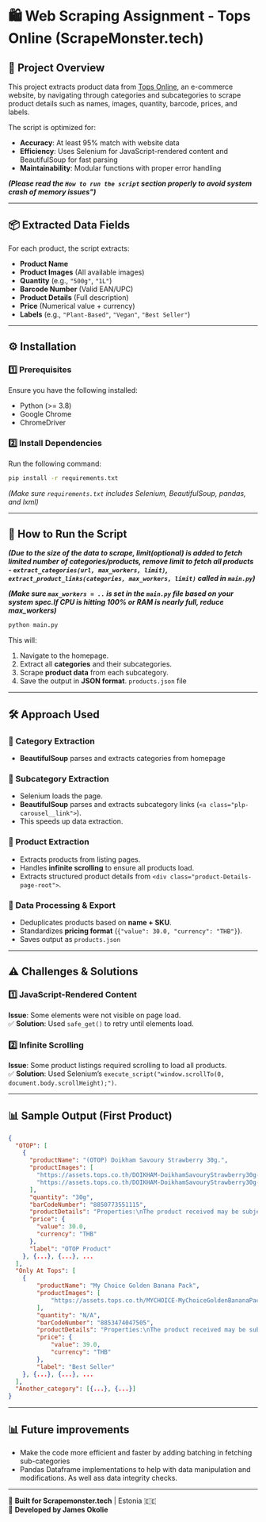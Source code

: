 # 🛍️ Web Scraping Assignment - Tops Online (ScrapeMonster.tech)

## **📌 Project Overview**

This project extracts product data from [Tops Online](https://www.tops.co.th/en), an e-commerce website, by navigating through categories and subcategories to scrape product details such as names, images, quantity, barcode, prices, and labels.

The script is optimized for:

- **Accuracy**: At least 95% match with website data
- **Efficiency**: Uses Selenium for JavaScript-rendered content and BeautifulSoup for fast parsing
- **Maintainability**: Modular functions with proper error handling

**_(Please read the `How to run the script` section properly to avoid system crash of memory issues")_**

---

## **📦 Extracted Data Fields**

For each product, the script extracts:

- **Product Name**
- **Product Images** (All available images)
- **Quantity** (e.g., `"500g"`, `"1L"`)
- **Barcode Number** (Valid EAN/UPC)
- **Product Details** (Full description)
- **Price** (Numerical value + currency)
- **Labels** (e.g., `"Plant-Based"`, `"Vegan"`, `"Best Seller"`)

---

## **⚙️ Installation**

### **1️⃣ Prerequisites**

Ensure you have the following installed:

- Python (>= 3.8)
- Google Chrome
- ChromeDriver

### **2️⃣ Install Dependencies**

Run the following command:

```bash
pip install -r requirements.txt
```

_(Make sure `requirements.txt` includes Selenium, BeautifulSoup, pandas, and lxml)_

---

## **🚀 How to Run the Script**

**_(Due to the size of the data to scrape, limit(optional) is added to fetch limited number of categories/products, remove limit to fetch all products - `extract_categories(url, max_workers, limit)`, `extract_product_links(categories, max_workers, limit)` called in `main.py`)_**

**_(Make sure `max_workers = ..` is set in the `main.py` file based on your system spec.If CPU is hitting 100% or RAM is nearly full, reduce max_workers)_**

```bash
python main.py
```

This will:

1. Navigate to the homepage.
2. Extract all **categories** and their subcategories.
3. Scrape **product data** from each subcategory.
4. Save the output in **JSON format**. `products.json` file

---

## **🛠️ Approach Used**

### **🔹 Category Extraction**

- **BeautifulSoup** parses and extracts categories from homepage

### **🔹 Subcategory Extraction**

- Selenium loads the page.
- **BeautifulSoup** parses and extracts subcategory links (`<a class="plp-carousel__link">`).
- This speeds up data extraction.

### **🔹 Product Extraction**

- Extracts products from listing pages.
- Handles **infinite scrolling** to ensure all products load.
- Extracts structured product details from `<div class="product-Details-page-root">`.

### **🔹 Data Processing & Export**

- Deduplicates products based on **name + SKU**.
- Standardizes **pricing format** (`{"value": 30.0, "currency": "THB"}`).
- Saves output as `products.json`

---

## **⚠️ Challenges & Solutions**

### **1️⃣ JavaScript-Rendered Content**

**Issue**: Some elements were not visible on page load.  
✅ **Solution**: Used `safe_get()` to retry until elements load.

### **2️⃣ Infinite Scrolling**

**Issue**: Some product listings required scrolling to load all products.  
✅ **Solution**: Used Selenium’s `execute_script("window.scrollTo(0, document.body.scrollHeight);")`.

---

## **📊 Sample Output (First Product)**

```json
{
  "OTOP": [
    {
      "productName": "(OTOP) Doikham Savoury Strawberry 30g.",
      "productImages": [
        "https://assets.tops.co.th/DOIKHAM-DoikhamSavouryStrawberry30g-8850773551115-2?$JPEG$",
        "https://assets.tops.co.th/DOIKHAM-DoikhamSavouryStrawberry30g-8850773551115-1?$JPEG$"
      ],
      "quantity": "30g",
      "barCodeNumber": "8850773551115",
      "productDetails": "Properties:\nThe product received may be subject to package modification...",
      "price": {
        "value": 30.0,
        "currency": "THB"
      },
      "label": "OTOP Product"
    }, {...}, {...}, ...
  ],
  "Only At Tops": [
    {
        "productName": "My Choice Golden Banana Pack",
        "productImages": [
            "https://assets.tops.co.th/MYCHOICE-MyChoiceGoldenBananaPack-8853474047505-1"
        ],
        "quantity": "N/A",
        "barCodeNumber": "8853474047505",
        "productDetails": "Properties:\nThe product received may be subject to package modification and quantity from the manufacturer.\nWe reserve the right...\n\nIngredients:\nN/A\n\nUsage:\nBring the whole banana to soak...\n\nDescription:\nN/A",
        "price": {
            "value": 39.0,
            "currency": "THB"
        },
        "label": "Best Seller"
    }, {...}, {...}, ...
  ],
  "Another_category": [{...}, {...}]
}
```

---

## **📊 Future improvements**

- Make the code more efficient and faster by adding batching in fetching sub-categories
- Pandas Dataframe implementations to help with data manipulation and modifications. As well ass data integrity checks.

---

🚀 **Built for Scrapemonster.tech** | Estonia 🇪🇪  
🔗 **Developed by James Okolie**
